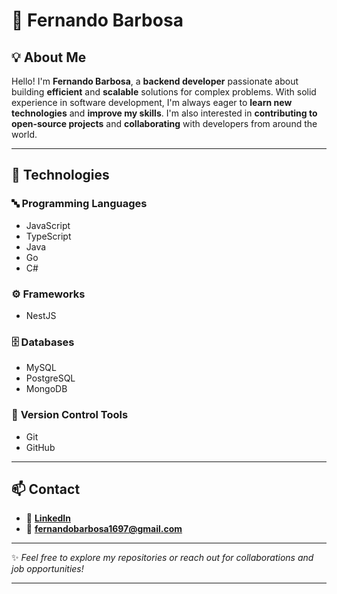 # 👋 **Fernando Barbosa**

## 💡 About Me

Hello! I'm **Fernando Barbosa**, a **backend developer** passionate about building **efficient** and **scalable** solutions for complex problems.
With solid experience in software development, I'm always eager to **learn new technologies** and **improve my skills**.
I'm also interested in **contributing to open-source projects** and **collaborating** with developers from around the world.

---

## 🧠 Technologies

### 🔤 **Programming Languages**

* JavaScript
* TypeScript
* Java
* Go
* C#

### ⚙️ **Frameworks**

* NestJS

### 🗄️ **Databases**

* MySQL
* PostgreSQL
* MongoDB

### 🧩 **Version Control Tools**

* Git
* GitHub

---

## 📫 Contact

* 💼 [**LinkedIn**](https://www.linkedin.com/in/fernandobarbosa)
* 📧 **[fernandobarbosa1697@gmail.com](mailto:fernandobarbosa1697@gmail.com)**

---

✨ *Feel free to explore my repositories or reach out for collaborations and job opportunities!*

---
